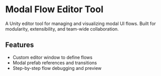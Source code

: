 # Modal Flow Editor Tool

A Unity editor tool for managing and visualizing modal UI flows.
Built for modularity, extensibility, and team-wide collaboration.

## Features
- Custom editor window to define flows
- Modal prefab references and transitions
- Step-by-step flow debugging and preview